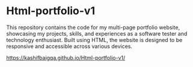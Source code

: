 # Html-portfolio-v1
This repository contains the code for my multi-page portfolio website, showcasing my projects, skills, and experiences as a software tester and technology enthusiast. Built using HTML, the website is designed to be responsive and accessible across various devices.  

https://kashifbaigqa.github.io/Html-portfolio-v1/
